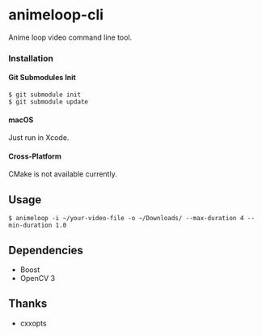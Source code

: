 # animeloop-cli
Anime loop video command line tool.

### Installation

#### Git Submodules Init

```Shell
$ git submodule init
$ git submodule update
```

#### macOS 

Just run in Xcode.

#### Cross-Platform

CMake is not available currently.

## Usage

```Shell
$ animeloop -i ~/your-video-file -o ~/Downloads/ --max-duration 4 --min-duration 1.0
```

## Dependencies

* Boost
* OpenCV 3

## Thanks

* cxxopts